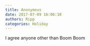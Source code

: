 ```yaml
---
title: Anonymous
date: 2017-07-09 16:06:18
authors: Ripp
categories: Holiday
---
```


 I agree  anyone other than Boom Boom